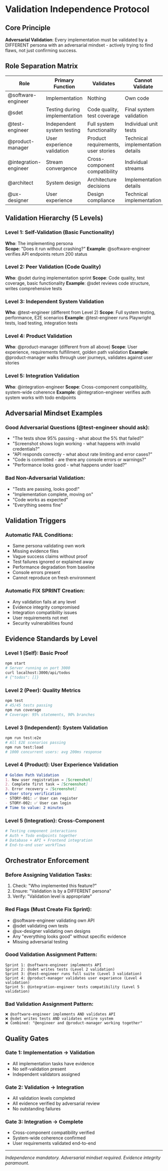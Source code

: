 # Validation Independence Protocol

## Core Principle
**Adversarial Validation**: Every implementation must be validated by a DIFFERENT persona with an adversarial mindset - actively trying to find flaws, not just confirming success.

## Role Separation Matrix

| Role | Primary Function | Validates | Cannot Validate |
|------|------------------|-----------|-----------------|
| @software-engineer | Implementation | Nothing | Own code |
| @sdet | Testing during implementation | Code quality, test coverage | Final system validation |
| @test-engineer | Independent system testing | Full system functionality | Individual unit tests |
| @product-manager | User experience validation | Product requirements, user stories | Technical implementation details |
| @integration-engineer | Stream convergence | Cross-component compatibility | Individual streams |
| @architect | System design | Architecture decisions | Implementation details |
| @ux-designer | User experience | Design compliance | Technical implementation |

## Validation Hierarchy (5 Levels)

### Level 1: Self-Validation (Basic Functionality)
**Who**: The implementing persona  
**Scope**: "Does it run without crashing?"
**Example**: @software-engineer verifies API endpoints return 200 status

### Level 2: Peer Validation (Code Quality)
**Who**: @sdet during implementation sprint
**Scope**: Code quality, test coverage, basic functionality
**Example**: @sdet reviews code structure, writes comprehensive tests

### Level 3: Independent System Validation
**Who**: @test-engineer (different from Level 2)
**Scope**: Full system testing, performance, E2E scenarios
**Example**: @test-engineer runs Playwright tests, load testing, integration tests

### Level 4: Product Validation
**Who**: @product-manager (different from all above)
**Scope**: User experience, requirements fulfillment, golden path validation
**Example**: @product-manager walks through user journeys, validates against user stories

### Level 5: Integration Validation
**Who**: @integration-engineer
**Scope**: Cross-component compatibility, system-wide coherence
**Example**: @integration-engineer verifies auth system works with todo endpoints

## Adversarial Mindset Examples

### Good Adversarial Questions (@test-engineer should ask):
- "The tests show 95% passing - what about the 5% that failed?"
- "Screenshot shows login working - what happens with invalid credentials?"
- "API responds correctly - what about rate limiting and error cases?"
- "Code is committed - are there any console errors or warnings?"
- "Performance looks good - what happens under load?"

### Bad Non-Adversarial Validation:
- "Tests are passing, looks good!"
- "Implementation complete, moving on"
- "Code works as expected"
- "Everything seems fine"

## Validation Triggers

### Automatic FAIL Conditions:
- Same persona validating own work
- Missing evidence files
- Vague success claims without proof
- Test failures ignored or explained away
- Performance degradation from baseline
- Console errors present
- Cannot reproduce on fresh environment

### Automatic FIX SPRINT Creation:
- Any validation fails at any level
- Evidence integrity compromised
- Integration compatibility issues
- User requirements not met
- Security vulnerabilities found

## Evidence Standards by Level

### Level 1 (Self): Basic Proof
```bash
npm start
# Server running on port 3000
curl localhost:3000/api/todos
# {"todos": []}
```

### Level 2 (Peer): Quality Metrics  
```bash
npm test
# 45/45 tests passing
npm run coverage
# Coverage: 95% statements, 90% branches
```

### Level 3 (Independent): System Validation
```bash
npm run test:e2e
# All E2E scenarios passing
npm run test:load
# 1000 concurrent users: avg 200ms response
```

### Level 4 (Product): User Experience Validation
```markdown
# Golden Path Validation
1. New user registration → [Screenshot]
2. Complete first task → [Screenshot]
3. Error recovery → [Screenshot]
# User story verification
- STORY-001: ✅ User can register
- STORY-002: ✅ User can login
# Time to value: 2 minutes
```

### Level 5 (Integration): Cross-Component
```bash
# Testing component interactions
# Auth + Todo endpoints together
# Database + API + Frontend integration
# End-to-end user workflows
```

## Orchestrator Enforcement

### Before Assigning Validation Tasks:
1. Check: "Who implemented this feature?"
2. Ensure: "Validation is by a DIFFERENT persona"
3. Verify: "Validation level is appropriate"

### Red Flags (Must Create Fix Sprint):
- @software-engineer validating own API
- @sdet validating own tests
- @ux-designer validating own designs
- Any "everything looks good" without specific evidence
- Missing adversarial testing

### Good Validation Assignment Pattern:
```
Sprint 1: @software-engineer implements API
Sprint 2: @sdet writes tests (Level 2 validation)
Sprint 3: @test-engineer runs full suite (Level 3 validation)  
Sprint 4: @product-manager validates user experience (Level 4 validation)
Sprint 5: @integration-engineer tests compatibility (Level 5 validation)
```

### Bad Validation Assignment Pattern:
```
❌ @software-engineer implements AND validates API
❌ @sdet writes tests AND validates entire system
❌ Combined: "@engineer and @product-manager working together"
```

## Quality Gates

### Gate 1: Implementation → Validation
- All implementation tasks have evidence
- No self-validation present
- Independent validators assigned

### Gate 2: Validation → Integration  
- All validation levels completed
- All evidence verified by adversarial review
- No outstanding failures

### Gate 3: Integration → Complete
- Cross-component compatibility verified
- System-wide coherence confirmed
- User requirements validated end-to-end

---
*Independence mandatory. Adversarial mindset required. Evidence integrity paramount.*